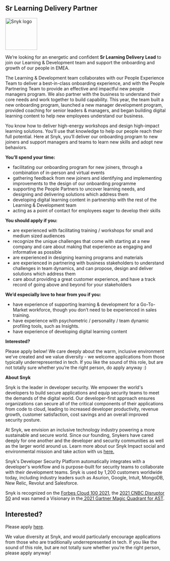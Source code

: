Sr Learning Delivery Partner
---

<img src="https://res.cloudinary.com/snyk/image/upload/v1537345894/press-kit/brand/logo-black.png" width="100" alt="Snyk logo" />

<p><span style="font-weight: 400;">We’re looking for an energetic and confident <strong>Sr Learning Delivery Lead</strong> to join our Learning &amp; Development team and support the onboarding and growth of our people in EMEA.</span></p>
<p><span style="font-weight: 400;">The Learning &amp; Development team collaborates with our People Experience Team to deliver a best-in-class onboarding experience, and with the People Partnering Team to provide an effective and impactful new people managers program. We also partner with the business to understand their core needs and work together to build capability. This year, the team built a new onboarding program, launched a new manager development program, provided coaching for senior leaders &amp; managers, and began building digital learning content to help new employees understand our business.</span></p>
<p><span style="font-weight: 400;">You know how to deliver high-energy workshops and design high-impact learning solutions. You’ll use that knowledge to help our people reach their full potential. Here at Snyk, you’ll deliver our onboarding program to new joiners and support managers and teams to learn new skills and adopt new behaviors.&nbsp;</span></p>
<p><strong>You’ll spend your time:</strong></p>
<ul>
<li style="font-weight: 400;"><span style="font-weight: 400;">facilitating our onboarding program for new joiners, through a combination of in-person and virtual events</span></li>
<li style="font-weight: 400;"><span style="font-weight: 400;">gathering feedback from new joiners and identifying and implementing improvements to the design of our onboarding programme</span></li>
<li style="font-weight: 400;"><span style="font-weight: 400;">supporting the People Partners to uncover learning needs, and designing and delivering solutions which address them</span></li>
<li style="font-weight: 400;"><span style="font-weight: 400;">developing digital learning content in partnership with the rest of the Learning &amp; Development team</span></li>
<li style="font-weight: 400;"><span style="font-weight: 400;">acting as a point of contact for employees eager to develop their skills</span></li>
</ul>
<p><strong>You should apply if you:</strong></p>
<ul>
<li style="font-weight: 400;"><span style="font-weight: 400;">are experienced with facilitating training / workshops for small and medium sized audiences</span></li>
<li style="font-weight: 400;"><span style="font-weight: 400;">recognize the unique challenges that come with starting at a new company and care about making that experience as engaging and informative as possible</span></li>
<li style="font-weight: 400;"><span style="font-weight: 400;">are experienced in designing learning programs and materials</span></li>
<li style="font-weight: 400;"><span style="font-weight: 400;">are experienced in partnering with business stakeholders to understand challenges in team dynamics, and can propose, design and deliver solutions which address them</span></li>
<li style="font-weight: 400;"><span style="font-weight: 400;">care about providing a great customer experience, and have a track record of going above and beyond for your stakeholders</span></li>
</ul>
<p><strong>We’d especially love to hear from you if you:</strong></p>
<ul>
<li style="font-weight: 400;"><span style="font-weight: 400;">have experience of supporting learning &amp; development for a Go-To-Market workforce, though you don’t need to be experienced in sales training.</span></li>
<li style="font-weight: 400;"><span style="font-weight: 400;">have experience with psychometric / personality / team dynamic profiling tools, such as Insights.</span></li>
<li style="font-weight: 400;"><span style="font-weight: 400;">have experience of developing digital learning content</span></li>
</ul>
<p><strong>Interested?</strong></p>
<p><span style="font-weight: 400;">Please apply below! We care deeply about the warm, inclusive environment we’ve created and we value diversity - we welcome applications from those typically underrepresented in tech. If you like the sound of this role, but are not totally sure whether you’re the right person, do apply anyway :)</span></p><div class="content-conclusion"><p><strong>About Snyk</strong></p>
<p><span style="font-weight: 400;">Snyk is the leader in developer security. We empower the world's developers to build secure applications and equip security teams to meet the demands of the digital world. Our developer-first approach ensures organizations can secure all of the critical components of their applications from code to cloud, leading to increased developer productivity, revenue growth, customer satisfaction, cost savings and an overall improved security posture.&nbsp;</span></p>
<p><span style="font-weight: 400;">At Snyk, we envision an inclusive technology industry powering a more sustainable and secure world.</span> <span style="font-weight: 400;">Since our founding, Snykers have cared deeply for one another and the developer and security communities as well as the larger world around us. Learn more about our Snyk Impact social and environmental mission and take action with us </span><a href="https://snyk.io/about/snyk-impact/"><span style="font-weight: 400;">here.</span></a></p>
<p><span style="font-weight: 400;">Snyk's Developer Security Platform automatically integrates with a developer's workflow and is purpose-built for security teams to collaborate with their development teams. Snyk is used by 1,200 customers worldwide today, including industry leaders such as Asurion, Google, Intuit, MongoDB, New Relic, Revolut and Salesforce.</span></p>
<p><span style="font-weight: 400;">Snyk is recognized on the </span><a href="https://www.forbes.com/cloud100/#6f24b5ba5f94"><span style="font-weight: 400;">Forbes Cloud 100 2021</span></a><span style="font-weight: 400;">, the </span><a href="https://www.cnbc.com/2021/05/25/these-are-the-2021-cnbc-disruptor-50-companies.html"><span style="font-weight: 400;">2021 CNBC Disruptor 50</span></a><span style="font-weight: 400;"> and was named a Visionary in the</span><a href="https://snyk.io/blog/snyk-visionary-2021-gartner-magic-quadrant-for-ast/"><span style="font-weight: 400;"> 2021 Gartner Magic Quadrant for AST</span></a><span style="font-weight: 400;">.</span></p></div>

Interested?
---

Please apply [here](https://boards.greenhouse.io/snyk/jobs/5697837002#app).

We value diversity at Snyk, and would particularly encourage applications from those who are traditionally underrepresented in tech.
If you like the sound of this role, but are not totally sure whether you’re the right person, please apply anyway!

